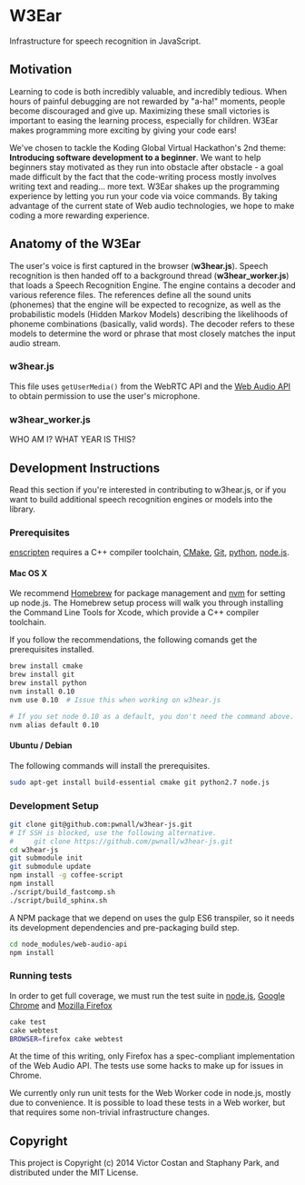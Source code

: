 # W3Ear

Infrastructure for speech recognition in JavaScript.

## Motivation

Learning to code is both incredibly valuable, and incredibly tedious. When hours
of painful debugging are not rewarded by "a-ha!" moments, people become
discouraged and give up. Maximizing these small victories is important to easing
the learning process, especially for children. W3Ear makes programming more
exciting by giving your code ears!

We've chosen to tackle the Koding Global Virtual Hackathon's 2nd theme:
__Introducing software development to a beginner__. We want to help beginners
stay motivated as they run into obstacle after obstacle - a goal made difficult
by the fact that the code-writing process mostly involves writing text and
reading... more text. W3Ear shakes up the programming experience by letting you
run your code via voice commands. By taking advantage of the current state of
Web audio technologies, we hope to make coding a more rewarding experience.

## Anatomy of the W3Ear

The user's voice is first captured in the browser (__w3hear.js__). Speech
recognition is then handed off to a background thread (__w3hear_worker.js__)
that loads a Speech Recognition Engine. The engine contains a decoder and
various reference files. The references define all the sound units (phonemes)
that the engine will be expected to recognize, as well as the probabilistic
models (Hidden Markov Models) describing the likelihoods of phoneme combinations
(basically, valid words). The decoder refers to these models to determine the
word or phrase that most closely matches the input audio stream.

### w3hear.js

This file uses `getUserMedia()` from the WebRTC API and the
[Web Audio API](https://developer.mozilla.org/en-US/docs/Web/API/Web_Audio_API)
to obtain permission to use the user's microphone.

### w3hear_worker.js

WHO AM I? WHAT YEAR IS THIS?


## Development Instructions

Read this section if you're interested in contributing to w3hear.js, or if you
want to build additional speech recognition engines or models into the library.


### Prerequisites

[enscripten](https://github.com/kripken/emscripten) requires
a C++ compiler toolchain,
[CMake](http://www.cmake.org/),
[Git](http://git-scm.com/),
[python](https://www.python.org/),
[node.js](http://nodejs.org/).

#### Mac OS X

We recommend [Homebrew](http://brew.sh/) for package management and
[nvm](https://github.com/creationix/nvm) for setting up node.js.  The Homebrew
setup process will walk you through installing the Command Line Tools for
Xcode, which provide a C++ compiler toolchain.

If you follow the recommendations, the following comands get the prerequisites
installed.

```bash
brew install cmake
brew install git
brew install python
nvm install 0.10
nvm use 0.10  # Issue this when working on w3hear.js

# If you set node 0.10 as a default, you don't need the command above.
nvm alias default 0.10
```

#### Ubuntu / Debian

The following commands will install the prerequisites.

```bash
sudo apt-get install build-essential cmake git python2.7 node.js
```


### Development Setup

```bash
git clone git@github.com:pwnall/w3hear-js.git
# If SSH is blocked, use the following alternative.
#     git clone https://github.com/pwnall/w3hear-js.git
cd w3hear-js
git submodule init
git submodule update
npm install -g coffee-script
npm install
./script/build_fastcomp.sh
./script/build_sphinx.sh
```

A NPM package that we depend on uses the gulp ES6 transpiler, so it needs its
development dependencies and pre-packaging build step.

```bash
cd node_modules/web-audio-api
npm install
```


### Running tests

In order to get full coverage, we must run the test suite in
[node.js](https://nodejs.org),
[Google Chrome](https://www.google.com/chrome/) and
[Mozilla Firefox](https://www.mozilla.com/firefox/)

```bash
cake test
cake webtest
BROWSER=firefox cake webtest
```

At the time of this writing, only Firefox has a spec-compliant implementation
of the Web Audio API. The tests use some hacks to make up for issues in Chrome.

We currently only run unit tests for the Web Worker code in node.js, mostly due
to convenience. It is possible to load these tests in a Web worker, but that
requires some non-trivial infrastructure changes.


## Copyright

This project is Copyright (c) 2014 Victor Costan and Staphany Park, and
distributed under the MIT License.
